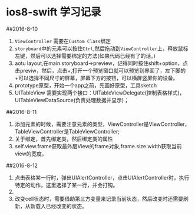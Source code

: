 # ios8-swift 学习记录

##2016-8-10
1. `ViewController` 需要在`Custom Class`绑定
2. `storyboard`中的元素可以按住`Ctrl`,然后拖动到`ViewController`上，释放鼠标左键，然后可以选择需要绑定的方法(如果代码已经有了的话。)
3. aotu layout,在main.storyboard->preview，记得同时按住shift+option，点击previw，然后，点击+,打开一个预览窗口就可以预览到界面了，左下脚的+可以选择不同尺寸的屏幕，屏幕下方的按钮，可以横屏竖屏你的设备。
4. prototype原型，开始一个app之前，先画好原型，工具sketch
5. UITableView 需要实现两个接口：UITableViewDelegate(控制表格样式)，UITableViewDataSource(负责处理数据并显示)；

##2016-8-11
1. 添加元素的时候，需要注意元素的类型，ViewController是ViewController，TableViewController是TableViewController;
2. 关于绑定，首先绑定类，然后绑定类的属性
3. self.view.frame获取最外层View的frame对象,frame.size.width获取当前view的宽度。

##2016-8-12
1. 点击表格某一行时，弹出UIAlertController，点击UIAlertController时，执行特定的动作，这里选择了某一行，并会打钩。
2. 
3. 改变cell状态时，需要借助第三方变量来记录当前状态，然后改变时还需要刷新，从新载入已经改变的状态。